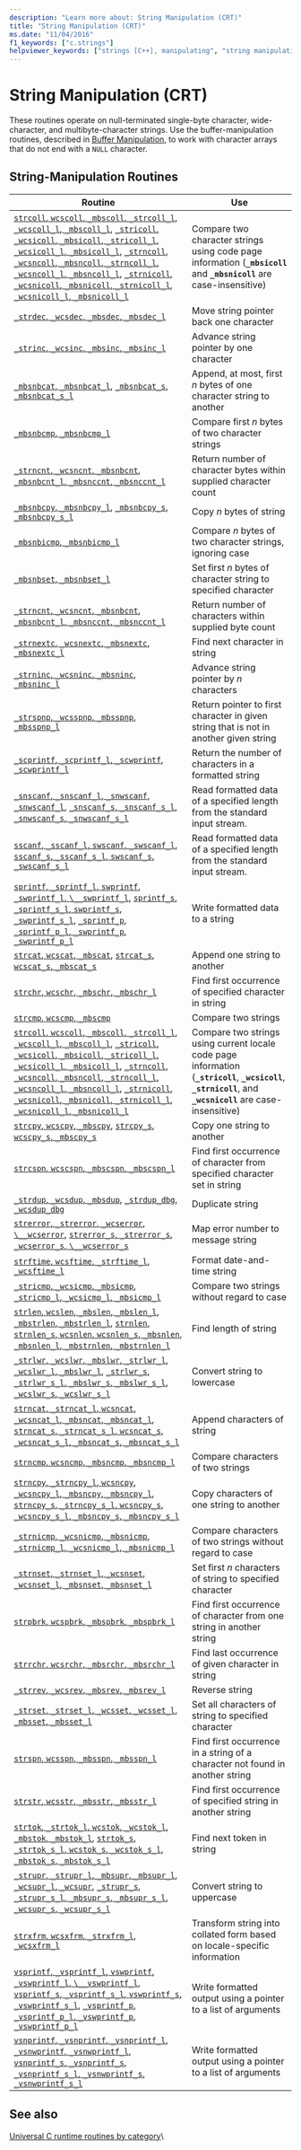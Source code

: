 ```yaml
---
description: "Learn more about: String Manipulation (CRT)"
title: "String Manipulation (CRT)"
ms.date: "11/04/2016"
f1_keywords: ["c.strings"]
helpviewer_keywords: ["strings [C++], manipulating", "string manipulation", "manipulating strings"]
---
```

# String Manipulation (CRT)

These routines operate on null-terminated single-byte character, wide-character, and multibyte-character strings. Use the buffer-manipulation routines, described in [Buffer Manipulation](../c-runtime-library/buffer-manipulation.md), to work with character arrays that do not end with a `NULL` character.

## String-Manipulation Routines

|Routine|Use|
|-------------|---------|
|[`strcoll`, `wcscoll`, `_mbscoll`, `_strcoll_l`, `_wcscoll_l`, `_mbscoll_l`](../c-runtime-library/reference/strcoll-wcscoll-mbscoll-strcoll-l-wcscoll-l-mbscoll-l.md), [`_stricoll`, `_wcsicoll`, `_mbsicoll`, `_stricoll_l`, `_wcsicoll_l`, `_mbsicoll_l`](../c-runtime-library/reference/stricoll-wcsicoll-mbsicoll-stricoll-l-wcsicoll-l-mbsicoll-l.md), [`_strncoll`, `_wcsncoll`, `_mbsncoll`, `_strncoll_l`, `_wcsncoll_l`, `_mbsncoll_l`](../c-runtime-library/reference/strncoll-wcsncoll-mbsncoll-strncoll-l-wcsncoll-l-mbsncoll-l.md), [`_strnicoll`, `_wcsnicoll`, `_mbsnicoll`, `_strnicoll_l`, `_wcsnicoll_l`, `_mbsnicoll_l`](../c-runtime-library/reference/strnicoll-wcsnicoll-mbsnicoll-strnicoll-l-wcsnicoll-l-mbsnicoll-l.md)|Compare two character strings using code page information (**`_mbsicoll`** and **`_mbsnicoll`** are case-insensitive)|
|[`_strdec`, `_wcsdec`, `_mbsdec`, `_mbsdec_l`](../c-runtime-library/reference/strdec-wcsdec-mbsdec-mbsdec-l.md)|Move string pointer back one character|
|[`_strinc`, `_wcsinc`, `_mbsinc`, `_mbsinc_l`](../c-runtime-library/reference/strinc-wcsinc-mbsinc-mbsinc-l.md)|Advance string pointer by one character|
|[`_mbsnbcat`, `_mbsnbcat_l`](../c-runtime-library/reference/mbsnbcat-mbsnbcat-l.md), [`_mbsnbcat_s`, `_mbsnbcat_s_l`](../c-runtime-library/reference/mbsnbcat-s-mbsnbcat-s-l.md)|Append, at most, first *n* bytes of one character string to another|
|[`_mbsnbcmp`, `_mbsnbcmp_l`](../c-runtime-library/reference/mbsnbcmp-mbsnbcmp-l.md)|Compare first *n* bytes of two character strings|
|[`_strncnt`, `_wcsncnt`, `_mbsnbcnt`, `_mbsnbcnt_l`, `_mbsnccnt`, `_mbsnccnt_l`](../c-runtime-library/reference/strncnt-wcsncnt-mbsnbcnt-mbsnbcnt-l-mbsnccnt-mbsnccnt-l.md)|Return number of character bytes within supplied character count|
|[`_mbsnbcpy`, `_mbsnbcpy_l`](../c-runtime-library/reference/mbsnbcpy-mbsnbcpy-l.md), [`_mbsnbcpy_s`, `_mbsnbcpy_s_l`](../c-runtime-library/reference/mbsnbcpy-s-mbsnbcpy-s-l.md)|Copy *n* bytes of string|
|[`_mbsnbicmp`, `_mbsnbicmp_l`](../c-runtime-library/reference/mbsnbicmp-mbsnbicmp-l.md)|Compare *n* bytes of two character strings, ignoring case|
|[`_mbsnbset`, `_mbsnbset_l`](../c-runtime-library/reference/mbsnbset-mbsnbset-l.md)|Set first *n* bytes of character string to specified character|
|[`_strncnt`, `_wcsncnt`, `_mbsnbcnt`, `_mbsnbcnt_l`, `_mbsnccnt`, `_mbsnccnt_l`](../c-runtime-library/reference/strncnt-wcsncnt-mbsnbcnt-mbsnbcnt-l-mbsnccnt-mbsnccnt-l.md)|Return number of characters within supplied byte count|
|[`_strnextc`, `_wcsnextc`, `_mbsnextc`, `_mbsnextc_l`](../c-runtime-library/reference/strnextc-wcsnextc-mbsnextc-mbsnextc-l.md)|Find next character in string|
|[`_strninc`, `_wcsninc`, `_mbsninc`, `_mbsninc_l`](../c-runtime-library/reference/strninc-wcsninc-mbsninc-mbsninc-l.md)|Advance string pointer by *n* characters|
|[`_strspnp`, `_wcsspnp`, `_mbsspnp`, `_mbsspnp_l`](../c-runtime-library/reference/strspnp-wcsspnp-mbsspnp-mbsspnp-l.md)|Return pointer to first character in given string that is not in another given string|
|[`_scprintf`, `_scprintf_l`, `_scwprintf`, `_scwprintf_l`](../c-runtime-library/reference/scprintf-scprintf-l-scwprintf-scwprintf-l.md)|Return the number of characters in a formatted string|
|[`_snscanf`, `_snscanf_l`, `_snwscanf`, `_snwscanf_l`](../c-runtime-library/reference/snscanf-snscanf-l-snwscanf-snwscanf-l.md), [`_snscanf_s`, `_snscanf_s_l`, `_snwscanf_s`, `_snwscanf_s_l`](../c-runtime-library/reference/snscanf-s-snscanf-s-l-snwscanf-s-snwscanf-s-l.md)|Read formatted data of a specified length from the standard input stream.|
|[`sscanf`, `_sscanf_l`, `swscanf`, `_swscanf_l`](../c-runtime-library/reference/sscanf-sscanf-l-swscanf-swscanf-l.md), [`sscanf_s`, `_sscanf_s_l`, `swscanf_s`, `_swscanf_s_l`](../c-runtime-library/reference/sscanf-s-sscanf-s-l-swscanf-s-swscanf-s-l.md)|Read formatted data of a specified length from the standard input stream.|
|[`sprintf`, `_sprintf_l`, `swprintf`, `_swprintf_l`, `\__swprintf_l`](../c-runtime-library/reference/sprintf-sprintf-l-swprintf-swprintf-l-swprintf-l.md), [`sprintf_s`, `_sprintf_s_l`, `swprintf_s`, `_swprintf_s_l`](../c-runtime-library/reference/sprintf-s-sprintf-s-l-swprintf-s-swprintf-s-l.md), [`_sprintf_p`, `_sprintf_p_l`, `_swprintf_p`, `_swprintf_p_l`](../c-runtime-library/reference/sprintf-p-sprintf-p-l-swprintf-p-swprintf-p-l.md)|Write formatted data to a string|
|[`strcat`, `wcscat`, `_mbscat`](../c-runtime-library/reference/strcat-wcscat-mbscat.md), [`strcat_s`, `wcscat_s`, `_mbscat_s`](../c-runtime-library/reference/strcat-s-wcscat-s-mbscat-s.md)|Append one string to another|
|[`strchr`, `wcschr`, `_mbschr`, `_mbschr_l`](../c-runtime-library/reference/strchr-wcschr-mbschr-mbschr-l.md)|Find first occurrence of specified character in string|
|[`strcmp`, `wcscmp`, `_mbscmp`](../c-runtime-library/reference/strcmp-wcscmp-mbscmp.md)|Compare two strings|
|[`strcoll`, `wcscoll`, `_mbscoll`, `_strcoll_l`, `_wcscoll_l`, `_mbscoll_l`](../c-runtime-library/reference/strcoll-wcscoll-mbscoll-strcoll-l-wcscoll-l-mbscoll-l.md), [`_stricoll`, `_wcsicoll`, `_mbsicoll`, `_stricoll_l`, `_wcsicoll_l`, `_mbsicoll_l`](../c-runtime-library/reference/stricoll-wcsicoll-mbsicoll-stricoll-l-wcsicoll-l-mbsicoll-l.md), [`_strncoll`, `_wcsncoll`, `_mbsncoll`, `_strncoll_l`, `_wcsncoll_l`, `_mbsncoll_l`](../c-runtime-library/reference/strncoll-wcsncoll-mbsncoll-strncoll-l-wcsncoll-l-mbsncoll-l.md), [`_strnicoll`, `_wcsnicoll`, `_mbsnicoll`, `_strnicoll_l`, `_wcsnicoll_l`, `_mbsnicoll_l`](../c-runtime-library/reference/strnicoll-wcsnicoll-mbsnicoll-strnicoll-l-wcsnicoll-l-mbsnicoll-l.md)|Compare two strings using current locale code page information (**`_stricoll`**, **`_wcsicoll`**, **`_strnicoll`**, and **`_wcsnicoll`** are case-insensitive)|
|[`strcpy`, `wcscpy`, `_mbscpy`](../c-runtime-library/reference/strcpy-wcscpy-mbscpy.md), [`strcpy_s`, `wcscpy_s`, `_mbscpy_s`](../c-runtime-library/reference/strcpy-s-wcscpy-s-mbscpy-s.md)|Copy one string to another|
|[`strcspn`, `wcscspn`, `_mbscspn`, `_mbscspn_l`](../c-runtime-library/reference/strcspn-wcscspn-mbscspn-mbscspn-l.md)|Find first occurrence of character from specified character set in string|
|[`_strdup`, `_wcsdup`, `_mbsdup`](../c-runtime-library/reference/strdup-wcsdup-mbsdup.md), [`_strdup_dbg`, `_wcsdup_dbg`](../c-runtime-library/reference/strdup-dbg-wcsdup-dbg.md)|Duplicate string|
|[`strerror`, `_strerror`, `_wcserror`, `\__wcserror`](../c-runtime-library/reference/strerror-strerror-wcserror-wcserror.md), [`strerror_s`, `_strerror_s`, `_wcserror_s`, `\__wcserror_s`](../c-runtime-library/reference/strerror-s-strerror-s-wcserror-s-wcserror-s.md)|Map error number to message string|
|[`strftime`, `wcsftime`, `_strftime_l`, `_wcsftime_l`](../c-runtime-library/reference/strftime-wcsftime-strftime-l-wcsftime-l.md)|Format date-and-time string|
|[`_stricmp`, `_wcsicmp`, `_mbsicmp`, `_stricmp_l`, `_wcsicmp_l`, `_mbsicmp_l`](../c-runtime-library/reference/stricmp-wcsicmp-mbsicmp-stricmp-l-wcsicmp-l-mbsicmp-l.md)|Compare two strings without regard to case|
|[`strlen`, `wcslen`, `_mbslen`, `_mbslen_l`, `_mbstrlen`, `_mbstrlen_l`](../c-runtime-library/reference/strlen-wcslen-mbslen-mbslen-l-mbstrlen-mbstrlen-l.md), [`strnlen`, `strnlen_s`, `wcsnlen`, `wcsnlen_s`, `_mbsnlen`, `_mbsnlen_l`, `_mbstrnlen`, `_mbstrnlen_l`](../c-runtime-library/reference/strnlen-strnlen-s.md)|Find length of string|
|[`_strlwr`, `_wcslwr`, `_mbslwr`, `_strlwr_l`, `_wcslwr_l`, `_mbslwr_l`](../c-runtime-library/reference/strlwr-wcslwr-mbslwr-strlwr-l-wcslwr-l-mbslwr-l.md), [`_strlwr_s`, `_strlwr_s_l`, `_mbslwr_s`, `_mbslwr_s_l`, `_wcslwr_s`, `_wcslwr_s_l`](../c-runtime-library/reference/strlwr-s-strlwr-s-l-mbslwr-s-mbslwr-s-l-wcslwr-s-wcslwr-s-l.md)|Convert string to lowercase|
|[`strncat`, `_strncat_l`, `wcsncat`, `_wcsncat_l`, `_mbsncat`, `_mbsncat_l`](../c-runtime-library/reference/strncat-strncat-l-wcsncat-wcsncat-l-mbsncat-mbsncat-l.md), [`strncat_s`, `_strncat_s_l`, `wcsncat_s`, `_wcsncat_s_l`, `_mbsncat_s`, `_mbsncat_s_l`](../c-runtime-library/reference/strncat-s-strncat-s-l-wcsncat-s-wcsncat-s-l-mbsncat-s-mbsncat-s-l.md)|Append characters of string|
|[`strncmp`, `wcsncmp`, `_mbsncmp`, `_mbsncmp_l`](../c-runtime-library/reference/strncmp-wcsncmp-mbsncmp-mbsncmp-l.md)|Compare characters of two strings|
|[`strncpy`, `_strncpy_l`, `wcsncpy`, `_wcsncpy_l`, `_mbsncpy`, `_mbsncpy_l`](../c-runtime-library/reference/strncpy-strncpy-l-wcsncpy-wcsncpy-l-mbsncpy-mbsncpy-l.md), [`strncpy_s`, `_strncpy_s_l`, `wcsncpy_s`, `_wcsncpy_s_l`, `_mbsncpy_s`, `_mbsncpy_s_l`](../c-runtime-library/reference/strncpy-s-strncpy-s-l-wcsncpy-s-wcsncpy-s-l-mbsncpy-s-mbsncpy-s-l.md)|Copy characters of one string to another|
|[`_strnicmp`, `_wcsnicmp`, `_mbsnicmp`, `_strnicmp_l`, `_wcsnicmp_l`, `_mbsnicmp_l`](../c-runtime-library/reference/strnicmp-wcsnicmp-mbsnicmp-strnicmp-l-wcsnicmp-l-mbsnicmp-l.md)|Compare characters of two strings without regard to case|
|[`_strnset`, `_strnset_l`, `_wcsnset`, `_wcsnset_l`, `_mbsnset`, `_mbsnset_l`](../c-runtime-library/reference/strnset-strnset-l-wcsnset-wcsnset-l-mbsnset-mbsnset-l.md)|Set first *n* characters of string to specified character|
|[`strpbrk`, `wcspbrk`, `_mbspbrk`, `_mbspbrk_l`](../c-runtime-library/reference/strpbrk-wcspbrk-mbspbrk-mbspbrk-l.md)|Find first occurrence of character from one string in another string|
|[`strrchr`, `wcsrchr`, `_mbsrchr`, `_mbsrchr_l`](../c-runtime-library/reference/strrchr-wcsrchr-mbsrchr-mbsrchr-l.md)|Find last occurrence of given character in string|
|[`_strrev`, `_wcsrev`, `_mbsrev`, `_mbsrev_l`](../c-runtime-library/reference/strrev-wcsrev-mbsrev-mbsrev-l.md)|Reverse string|
|[`_strset`, `_strset_l`, `_wcsset`, `_wcsset_l`, `_mbsset`, `_mbsset_l`](../c-runtime-library/reference/strset-strset-l-wcsset-wcsset-l-mbsset-mbsset-l.md)|Set all characters of string to specified character|
|[`strspn`, `wcsspn`, `_mbsspn`, `_mbsspn_l`](../c-runtime-library/reference/strspn-wcsspn-mbsspn-mbsspn-l.md)|Find first occurrence in a string of a character not found in another string|
|[`strstr`, `wcsstr`, `_mbsstr`, `_mbsstr_l`](../c-runtime-library/reference/strstr-wcsstr-mbsstr-mbsstr-l.md)|Find first occurrence of specified string in another string|
|[`strtok`, `_strtok_l`, `wcstok`, `_wcstok_l`, `_mbstok`, `_mbstok_l`](../c-runtime-library/reference/strtok-strtok-l-wcstok-wcstok-l-mbstok-mbstok-l.md), [`strtok_s`, `_strtok_s_l`, `wcstok_s`, `_wcstok_s_l`, `_mbstok_s`, `_mbstok_s_l`](../c-runtime-library/reference/strtok-s-strtok-s-l-wcstok-s-wcstok-s-l-mbstok-s-mbstok-s-l.md)|Find next token in string|
|[`_strupr`, `_strupr_l`, `_mbsupr`, `_mbsupr_l`, `_wcsupr_l`, `_wcsupr`](../c-runtime-library/reference/strupr-strupr-l-mbsupr-mbsupr-l-wcsupr-l-wcsupr.md), [`_strupr_s`, `_strupr_s_l`, `_mbsupr_s`, `_mbsupr_s_l`, `_wcsupr_s`, `_wcsupr_s_l`](../c-runtime-library/reference/strupr-s-strupr-s-l-mbsupr-s-mbsupr-s-l-wcsupr-s-wcsupr-s-l.md)|Convert string to uppercase|
|[`strxfrm`, `wcsxfrm`, `_strxfrm_l`, `_wcsxfrm_l`](../c-runtime-library/reference/strxfrm-wcsxfrm-strxfrm-l-wcsxfrm-l.md)|Transform string into collated form based on locale-specific information|
|[`vsprintf`, `_vsprintf_l`, `vswprintf`, `_vswprintf_l`, `\__vswprintf_l`](../c-runtime-library/reference/vsprintf-vsprintf-l-vswprintf-vswprintf-l-vswprintf-l.md), [`vsprintf_s`, `_vsprintf_s_l`, `vswprintf_s`, `_vswprintf_s_l`](../c-runtime-library/reference/vsprintf-s-vsprintf-s-l-vswprintf-s-vswprintf-s-l.md), [`_vsprintf_p`, `_vsprintf_p_l`, `_vswprintf_p`, `_vswprintf_p_l`](../c-runtime-library/reference/vsprintf-p-vsprintf-p-l-vswprintf-p-vswprintf-p-l.md)|Write formatted output using a pointer to a list of arguments|
|[`vsnprintf`, `_vsnprintf`, `_vsnprintf_l`, `_vsnwprintf`, `_vsnwprintf_l`](../c-runtime-library/reference/vsnprintf-vsnprintf-vsnprintf-l-vsnwprintf-vsnwprintf-l.md), [`vsnprintf_s`, `_vsnprintf_s`, `_vsnprintf_s_l`, `_vsnwprintf_s`, `_vsnwprintf_s_l`](../c-runtime-library/reference/vsnprintf-s-vsnprintf-s-vsnprintf-s-l-vsnwprintf-s-vsnwprintf-s-l.md)|Write formatted output using a pointer to a list of arguments|

## See also

[Universal C runtime routines by category](../c-runtime-library/run-time-routines-by-category.md)\
